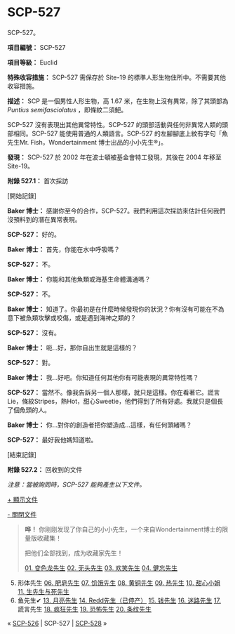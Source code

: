 # SCP-527
                        




SCP-527。



**項目編號：** SCP-527

**項目等級：** Euclid

**特殊收容措施：** SCP-527 需保存於 Site-19 的標準人形生物住所中。不需要其他收容措施。

**描述：** SCP 是一個男性人形生物，高 1.67 米，在生物上沒有異常，除了其頭部為 *Puntius semifasciolatus* ，即條紋二須䰾。

SCP-527 沒有表現出其他異常特性。SCP-527 的頭部活動與任何非異常人類的頭部相同。SCP-527 能使用普通的人類語言。SCP-527 的左腳腳底上紋有字句「魚先生Mr. Fish，Wondertainment 博士出品的小小先生®」。

**發現：** SCP-527 於 2002 年在波士頓被基金會特工發現，其後在 2004 年移至 Site-19。

**附錄 527.1：** 首次採訪


[開始記錄]

**Baker 博士：** 感謝你至今的合作，SCP-527。我們利用這次採訪來估計任何我們沒預料到的潛在異常表現。

**SCP-527：** 好的。

**Baker 博士：** 首先，你能在水中呼吸嗎？

**SCP-527：** 不。

**Baker 博士：** 你能和其他魚類或海基生命體溝通嗎？

**SCP-527：** 不。

**Baker 博士：** 知道了。你最初是在什麼時候發現你的狀況？你有沒有可能在不為意下被魚類攻擊或咬傷，或是遇到海神之類的？

**SCP-527：** 沒有。

**Baker 博士：** 呃…好，那你自出生就是這樣的？

**SCP-527：** 對。

**Baker 博士：** 我…好吧。你知道任何其他你有可能表現的異常特性嗎？

**SCP-527：** 當然不。像我告訴另一個人那樣，就只是這樣。你在看著它。謊言Lie，條紋Stripes，熱Hot，甜心Sweetie，他們得到了所有好處。我就只是個長了個魚頭的人。

**Baker 博士：** 你…對你的創造者把你塑造成…這樣，有任何頭緒嗎？

**SCP-527：** 最好我他媽知道啦。

[結束記錄]


**附錄 527.2：** 回收到的文件

*注意：當被詢問時，SCP-527 能夠產生以下文件。* 


<a shape='rect' class='collapsible-block-link' href='javascript:;'>+&#160;&#39023;&#31034;&#25991;&#20214;</a>

<a shape='rect' class='collapsible-block-link' href='javascript:;'>-&#160;&#38364;&#38281;&#25991;&#20214;</a>


> **哗！** 你刚刚发现了你自己的小小先生，一个来自Wondertainment博士的限量版收藏集！
> 
> 把他们全部找到，成为收藏家先生！
> 
> [01. 变色龙先生](/scp-905)
[02. 无头先生](/scp-2287)
[03. 欢笑先生](/scp-1799)
[04. 健忘先生](/scp-909)
05. 形体先生
[06. 肥皂先生](/scp-1908)
[07. 饥饿先生](/scp-913)
[08. 黄铜先生](/scp-629)
[09. 热先生](/scp-644)
[10. 甜心小姐](/scp-2396)
[11. 生先生与死先生](/scp-1007)
12. 鱼先生✔
[13. 月亮先生](/scp-917)
[14. Redd先生（已停产）](/scp-redd)
[15. 钱先生](/scp-2855)
[16. 迷路先生](/scp-920)
[17.](/scp-2284) 謊言先生
[18. 疯狂先生](/scp-2428)
[19. 恐怖先生](/scp-2933)
[20. 条纹先生](/scp-2148)
> 






« [SCP-526](/scp-526) | SCP-527 | [SCP-528](/scp-528) »





                    